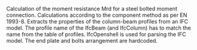 Calculation of the moment resistance Mrd for a steel bolted moment connection.
Calculations according to the component method as per EN 1993-8.
Extracts the properties of the column-beam profiles from an IFC model. The profile name of the IfcBeam (and IfcColumn) has to match the name from the table of profiles.
IfcOpenshell is used for parsing the IFC model.
The end plate and bolts arrangement are hardcoded.
